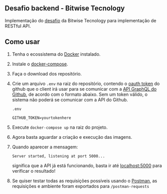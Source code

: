 ## Desafio backend - Bitwise Tecnology

Implementação do [desafio](DESAFIO.md) da Bitwise Tecnology para implementação de RESTful API.

## Como usar

1. Tenha o ecossistema do [Docker](https://docs.docker.com/engine/install/) instalado.
2. Instale o [docker-compose](https://docs.docker.com/compose/install/).
3. Faça o download dos repositório.
4. Crie um arquivo `.env` na raiz do repositório, contendo o [oauth token](https://docs.github.com/pt/github/authenticating-to-github/keeping-your-account-and-data-secure/creating-a-personal-access-token) do github que o client irá usar para se comunicar com a [API GraphQL do Github](https://docs.github.com/pt/graphql/overview/about-the-graphql-api), de acordo com o formato abaixo. Sem um token válido, o sistema não poderá se comunicar com a API do Github.

   `.env`

   ```env
   GITHUB_TOKEN=yourtokenhere
   ```

5. Execute `docker-compose up` na raiz do projeto.
6. Agora basta aguardar a criação e execução das imagens.
7. Quando aparecer a mensagem:

   ```terminal
   Server started, listening at port 5000...
   ```

   significa que a API já está funcionando, basta ir até [localhost:5000](http://localhost:5000) para verificar o resultado!

8. Se quiser testar todas as requisições possíveis usando o [Postman](https://www.postman.com/downloads/), as requisições e ambiente foram exportados para `/postman-requests`
